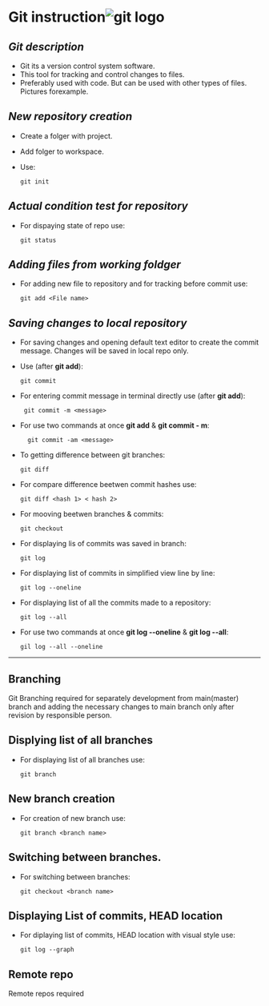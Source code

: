 #     **Git instruction**![git logo](git-logo.png)

## *Git description* 

* Git its a version control system software.
* This tool for tracking and control changes to files. 
* Preferably used with code. But can be used with other types of files. Pictures forexample.


## *New repository creation*
* Create a folger with project.
* Add folger to workspace.
* Use:

      git init


## *Actual condition test for repository*
* For dispaying state of repo use:
              
      git status

## *Adding files from working foldger*
* For adding new file to repository and for tracking before commit use:
         
      git add <File name>

## *Saving changes to **local** repository*
* For saving changes and opening default text editor  to create the commit message. Changes will be saved in local repo only. 
* Use (after **git add**):

         
      git commit

* For entering commit message  in terminal directly use (after **git add**):

       git commit -m <message>

* For use two commands at once **git add** & **git commit - m**:
        
        git commit -am <message>

* To getting difference between git branches: 
  
      git diff

* For compare difference beetwen commit hashes use:
  
      git diff <hash 1> < hash 2>

* For mooving beetwen branches & commits:

      git checkout

* For displaying lis of commits was saved in branch:

      git log

* For displaying list of commits in simplified view line by line:

      git log --oneline

* For displaying list of all the commits made to a repository:

      git log --all

* For use two commands at once **git log --oneline** & **git log --all**:

      gil log --all --oneline

***

## Branching

Git Branching required for separately development  from main(master) branch and adding the necessary changes to main branch only after revision by responsible person. 


## Displying list of all branches

* For displaying list of all branches use:
  
      git branch 


## New branch creation

* For creation of new branch use:
 
      git branch <branch name>



## Switching between branches.

* For switching between branches:

      git checkout <branch name>

## Displaying List of commits, HEAD location 


* For diplaying list of commits, HEAD location with visual style use:


      git log --graph


## Remote repo
Remote repos required
